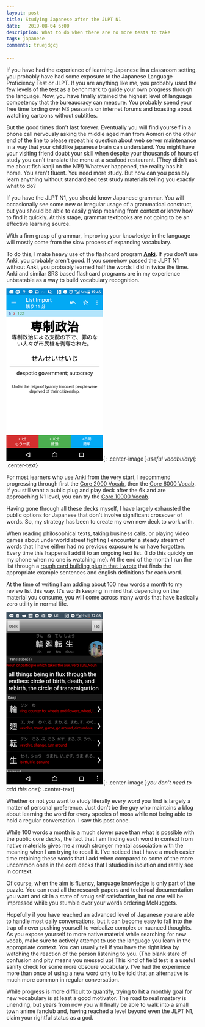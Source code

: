 ```yaml
---
layout: post
title: Studying Japanese after the JLPT N1
date:   2019-08-04 6:00
description: What to do when there are no more tests to take
tags: japanese
comments: truejdgcj

---
```


If you have had the experience of learning Japanese in a classroom setting, you probably have had some exposure to the Japanese Language Proficiency Test or JLPT. If you are anything like me, you probably used the few levels of the test as a benchmark to guide your own progress through the language. Now, you have finally attained the highest level of language competency that the bureaucracy can measure. You probably spend your free time lording over N3 peasants on internet forums and boasting about watching cartoons without subtitles.

But the good times don't last forever. Eventually you will find yourself in a phone call nervously asking the middle aged man from Aomori on the other end of the line to please repeat his question about web server maintenance in a way that your childlike japanese brain can understand. You might have your visiting friend doubt your skill when despite your thousands of hours of study you can't translate the menu at a seafood restaurant. (They didn't ask me about fish kanji on the N1!!) Whatever happened, the reality has hit home. You aren't fluent. You need more study. But how can you possibly learn anything without standardized test study materials telling you exactly what to do?

If you have the JLPT N1, you should know Japanese grammar. You will occasionally see some new or irregular usage of a grammatical construct, but you should be able to easily grasp meaning from context or know how to find it quickly. At this stage, grammar textbooks are not going to be an effective learning source.

With a firm grasp of grammar, improving your knowledge in the language will mostly come from the slow process of expanding vocabulary.

To do this, I make heavy use of the flashcard program [<b>Anki</b>](https://apps.ankiweb.net/). If you don't use Anki, you probably aren't good. If you somehow passed the JLPT N1 without Anki, you probably learned half the words I did in twice the time. Anki and similar SRS based flashcard programs are in my experience unbeatable as a way to build vocabulary recognition.

![useful vocabulary](/assets/images/new.png){: .center-image }*useful vocabulary*{: .center-text}

For most learners who use Anki from the very start, I recommend progressing through first the [Core 2000 Vocab](https://ankiweb.net/shared/info/2141233552), then the [Core 6000 Vocab](https://ankiweb.net/shared/info/1312109116). If you still want a public plug and play deck after the 6k and are approaching N1 level, you can try the [Core 10000 Vocab](https://ankiweb.net/shared/info/935381472).

Having gone through all these decks myself, I have largely exhausted the public options for Japanese that don't involve significant crossover of words. So, my strategy has been to create my own new deck to work with.

When reading philosophical texts, taking business calls, or playing video games about underworld street fighting I encounter a steady stream of words that I have either had no previous exposure to or have forgotten. Every time this happens I add it to an ongoing text list. (I do this quickly on my phone when no one is watching me). At the end of the month I run the list through a [rough card building plugin that I wrote](https://github.com/jdgc/anki-list-convert) that finds the appropriate example sentences and english definitions for each word.

At the time of writing I am adding about 100 new words a month to my review list this way. It's worth keeping in mind that depending on the material you consume, you will come across many words that have basically zero utility in normal life.

![not useful vocabulary](/assets/images/new2.png){: .center-image }*you don't need to add this one*{: .center-text}

Whether or not you want to study literally every word you find is largely a matter of personal preference. Just don't be the guy who maintains a blog about learning the word for every species of moss while not being able to hold a regular conversation. I saw this post once.

While 100 words a month is a much slower pace than what is possible with the public core decks, the fact that I am finding each word in context from native materials gives me a much stronger mental association with the meaning when I am trying to recall it. I've noticed that I have a much easier time retaining these words that I add when compared to some of the more uncommon ones in the core decks that I studied in isolation and rarely see in context.

Of course, when the aim is fluency, language knowledge is only part of the puzzle. You can read all the research papers and technical documentation you want and sit in a state of smug self satisfaction, but no one will be impressed while you stumble over your words ordering McNuggets. 

Hopefully if you have reached an advanced level of Japanese you are able to handle most daily conversations, but it can become easy to fall into the trap of never pushing yourself to verbalize complex or nuanced thoughts. As you expose yourself to more native material while searching for new vocab, make sure to actively attempt to use the language you learn in the appropriate context.
You can usually tell if you have the right idea by watching the reaction of the person listening to you. (The blank stare of confusion and pity means you messed up) This kind of field test is a useful sanity check for some more obscure vocabulary. I've had the experience more than once of using a new word only to be told that an alternative is much more common in regular conversation.

While progress is more difficult to quantify, trying to hit a monthly goal for new vocabulary is at least a good motivator. The road to real mastery is unending, but years from now you will finally be able to walk into a small town anime fanclub and, having reached a level beyond even the JLPT N1, claim your rightful status as a god.



